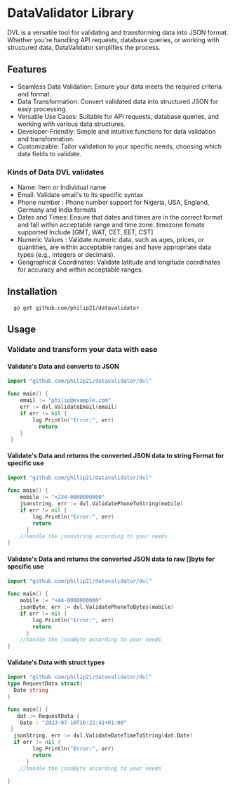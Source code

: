 # DataValidator Library

DVL is a versatile tool for validating and transforming data into JSON format. Whether you're handling API requests, database queries, or working with structured data, DataValidator simplifies the process.

## Features

-   Seamless Data Validation: Ensure your data meets the required criteria and format.
-   Data Transformation: Convert validated data into structured JSON for easy processing.
-   Versatile Use Cases: Suitable for API requests, database queries, and working with various data structures.
-   Developer-Friendly: Simple and intuitive functions for data validation and transformation.
-   Customizable: Tailor validation to your specific needs, choosing which data fields to validate.

### Kinds of Data DVL validates

-   Name: Item or Individual name
-   Email: Validate email's to its specific syntax
-   Phone number : Phone number support for Nigeria, USA, England, Germany and India formats
-   Dates and Times: Ensure that dates and times are in the correct format and fall within acceptable range and time zone.
    timezone fomats supported Include [GMT, WAT, CET, EET, CST]
-   Numeric Values : Validate numeric data, such as ages, prices, or quantities, are within acceptable ranges and have appropriate data types (e.g., integers or decimals).
-   Geographical Coordinates: Validate latitude and longitude coordinates for accuracy and within acceptable ranges.

## Installation

      go get github.com/philip21/datavalidator

## Usage

### Validate and transform your data with ease

#### Validate's Data and converts to JSON

```go
import "github.com/philip21/datavalidator/dvl"

func main() {
    email := "philip@example.com"
    err := dvl.ValidateEmail(email)
    if err != nil {
        log.Println("Error:", err)
          return
  	}
 }
```

#### Validate's Data and returns the converted JSON data to string Format for specific use

```go
import "github.com/philip21/datavalidator/dvl"

func main() {
    mobile := "+234-0000000000"
    jsonstring, err := dvl.ValidatePhoneToString(mobile)
    if err != nil {
        log.Println("Error:", err)
        return
      }
    //handle the jsonstring according to your needs
}
```

#### Validate's Data and returns the converted JSON data to raw []byte for specific use

```go
import "github.com/philip21/datavalidator/dvl"

func main() {
    mobile := "+44-0000000000"
    jsonByte, err := dvl.ValidatePhoneToBytes(mobile)
    if err != nil {
        log.Println("Error:", err)
        return
      }
    //handle the jsonByte according to your needs
}
```
#### Validate's Data with struct types 
```go
import "github.com/philip21/datavalidator/dvl"
type RequestData struct{
  Date string
}

func main() {
   dat := RequestData {
    Date : "2023-07-10T16:22:41+01:00"
 }
  jsonString, err := dvl.ValidateDateTimeToString(dat.Date)
  if err != nil {
        log.Println("Error:", err)
        return
      }
    //handle the jsonByte according to your needs
  
}
```
